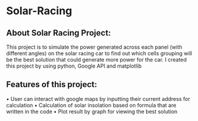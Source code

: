 # Solar-Racing


## About Solar Racing Project:
This project is to simulate the power generated across each panel (with different angles) on the solar racing car to find out which cells grouping will be the best solution that could generate more power for the car. 
I created this project by using python, Google API and matplotlib

## Features of this project:
•	User can interact with google maps by inputting their current address for calculation
•	Calculation of solar insolation based on formula that are written in the code 
•	Plot result by graph for viewing the best solution
